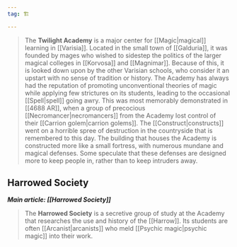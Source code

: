 ```yaml
---
tag: 🏗️

---
```

> The **Twilight Academy** is a major center for [[Magic|magical]] learning in [[Varisia]]. Located in the small town of [[Galduria]], it was founded by mages who wished to sidestep the politics of the larger magical colleges in [[Korvosa]] and [[Magnimar]]. Because of this, it is looked down upon by the other Varisian schools, who consider it an upstart with no sense of tradition or history.
> The Academy has always had the reputation of promoting unconventional theories of magic while applying few strictures on its students, leading to the occasional [[Spell|spell]] going awry. This was most memorably demonstrated in [[4688 AR]], when a group of precocious [[Necromancer|necromancers]] from the Academy lost control of their [[Carrion golem|carrion golems]]. The [[Construct|constructs]] went on a horrible spree of destruction in the countryside that is remembered to this day.
> The building that houses the Academy is constructed more like a small fortress, with numerous mundane and magical defenses. Some speculate that these defenses are designed more to keep people in, rather than to keep intruders away.


## Harrowed Society

***Main article: [[Harrowed Society]]***
> The **Harrowed Society** is a secretive group of study at the Academy that researches the use and history of the [[Harrow]]. Its students are often [[Arcanist|arcanists]] who meld [[Psychic magic|psychic magic]] into their work.







